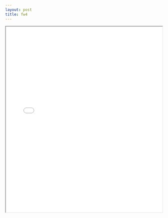 ```yaml
---
layout: post
title: fw4
---
```


<div class="pdf-container">
<iframe src="/ea/assets/pdfs/forms/fw4.pdf" height="600" width="100%" allowFullScreen="true"></iframe>
</div>

